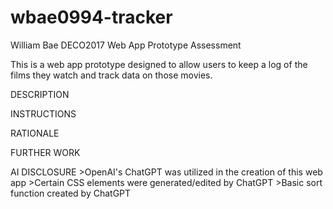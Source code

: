 # wbae0994-tracker
 William Bae DECO2017 Web App Prototype Assessment

This is a web app prototype designed to allow users to keep a log of the films they watch and track data on those movies.

DESCRIPTION

INSTRUCTIONS

RATIONALE

FURTHER WORK

AI DISCLOSURE
    >OpenAI's ChatGPT was utilized in the creation of this web app
    >Certain CSS elements were generated/edited by ChatGPT
    >Basic sort function created by ChatGPT

